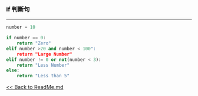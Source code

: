 ### if 判斷句
---

```python
number = 10

if number == 0:
    return "Zero"
elif number >20 and number < 100":
    return "Large Number"
elif number != 0 or not(number < 3):
    return "Less Number"
else:
    return "Less than 5"
```
  
[<< Back to ReadMe.md]

[<< Back to ReadMe.md]:https://github.com/VictorZhan-It/GrandmaTutorial_Python#Python
